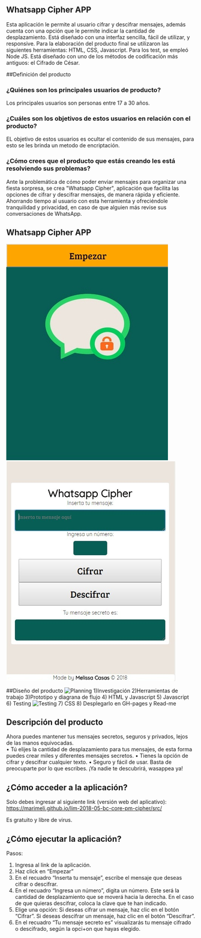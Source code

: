 ## Whatsapp Cipher APP
Esta aplicación le permite al usuario cifrar y descifrar mensajes, además cuenta con una opción que le permite indicar la cantidad de desplazamiento.  Está diseñado con una interfaz sencilla, fácil de utilizar, y responsive. Para la elaboración del producto final se utilizaron las siguientes herramientas: HTML, CSS, Javascript. Para los test, se empleó Node JS. Está diseñado con uno de los métodos de codificación más antiguos: el Cifrado de César.

##Definición del producto

### ¿Quiénes son los principales usuarios de producto?
 Los principales usuarios son personas entre 17 a 30 años.
 
### ¿Cuáles son los objetivos de estos usuarios en relación con el producto?
EL objetivo de estos usuarios es ocultar el contenido de sus mensajes, para esto se les brinda un metodo de encriptación.

### ¿Cómo crees que el producto que estás creando les está resolviendo sus problemas?
Ante la problemática de cómo poder enviar mensajes para organizar  una fiesta sorpresa, se crea  "Whatsapp Cipher", aplicación que facilita las opciones de cifrar y descifrar mensajes, de manera rápida y eficiente. Ahorrando tiempo al usuario con esta herramienta  y  ofreciéndole  tranquilidad y privacidad, en caso de que alguien más revise sus conversaciones de WhatsApp.

## Whatsapp Cipher APP
![APP](src/img/img2.jpg) 
![APP](src/img/img.jpg) 

##Diseño del producto
![Planning](src/img/design.jpg) 
1)Investigación
2)Herramientas de trabajo
3)Prototipo y diagrana de flujo
4) HTML y Javascript
5) Javascript
6) Testing
![Testing](src/img/design.jpg)
7) CSS
8) Desplegarlo en GH-pages y Read-me

## Descripción del producto
Ahora puedes mantener tus mensajes secretos, seguros y privados, lejos de las manos equivocadas.  
• Tú elijes la cantidad de desplazamiento para tus mensajes, de esta forma puedes crear miles y diferentes mensajes secretos.
• Tienes la opción de cifrar y descifrar cualquier texto.
• Seguro y fácil de usar. Basta de preocuparte por lo que escribes. ¡Ya nadie te descubrirá, wasappea ya!

## ¿Cómo acceder a la aplicación?

Solo debes ingresar al siguiente link (versión web del aplicativo):  
https://marimeli.github.io/lim-2018-05-bc-core-pm-cipher/src/

Es gratuito y libre de virus.

## ¿Cómo ejecutar la aplicación?

Pasos:
1)	Ingresa al link de la aplicación.
2)	Haz click en “Empezar”
3)	En el recuadro “Inserta tu mensaje”, escribe el mensaje que deseas cifrar o descifrar.
4)	En el recuadro  “Ingresa un número”, digita un número. Este será la cantidad de desplazamiento que se moverá hacia la derecha. En el caso de que quieras descifrar, coloca la clave que te han indicado. 
5)	Elige una opción: Si deseas cifrar un mensaje, haz clic en el botón “Cifrar”.
Si deseas descifrar un mensaje, haz clic en el botón “Descifrar”.
6)	En el recuadro  “Tu mensaje secreto es” visualizarás tu mensaje cifrado o descifrado, según la opci+on que hayas elegido.
